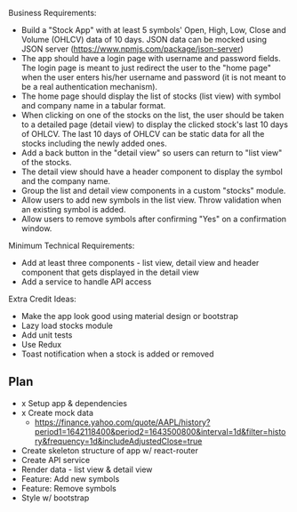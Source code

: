 Business Requirements:
- Build a "Stock App" with at least 5 symbols' Open, High, Low, Close and Volume (OHLCV) data of 10 days. JSON data can be mocked using JSON server (https://www.npmjs.com/package/json-server)
- The app should have a login page with username and password fields. The login page is meant to just redirect the user to the "home page" when the user enters his/her username and password (it is not meant to be a real authentication mechanism).  
- The home page should display the list of stocks (list view) with symbol and company name in a tabular format.
- When clicking on one of the stocks on the list, the user should be taken to a detailed page (detail view) to display the clicked stock's last 10 days of OHLCV. The last 10 days of OHLCV can be static data for all the stocks including the newly added ones.  
- Add a back button in the "detail view" so users can return to "list view" of the stocks.
- The detail view should have a header component to display the symbol and the company name.
- Group the list and detail view components in a custom "stocks" module.
- Allow users to add new symbols in the list view. Throw validation when an existing symbol is added.
- Allow users to remove symbols after confirming "Yes" on a confirmation window.

Minimum Technical Requirements:
- Add at least three components - list view, detail view and header component that gets displayed in the detail view
- Add a service to handle API access

Extra Credit Ideas:
- Make the app look good using material design or bootstrap
- Lazy load stocks module
- Add unit tests 
- Use Redux
- Toast notification when a stock is added or removed


## Plan
- x Setup app & dependencies
- x Create mock data
  - https://finance.yahoo.com/quote/AAPL/history?period1=1642118400&period2=1643500800&interval=1d&filter=history&frequency=1d&includeAdjustedClose=true
- Create skeleton structure of app w/ react-router
- Create API service
- Render data - list view & detail view
- Feature: Add new symbols
- Feature: Remove symbols
- Style w/ bootstrap

